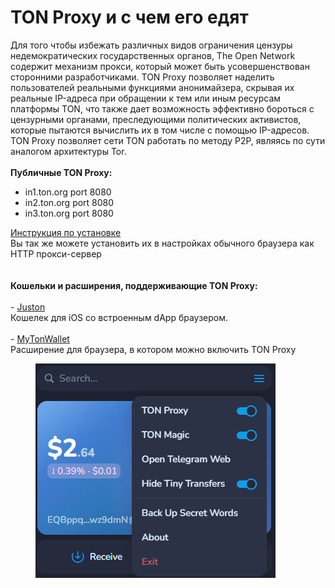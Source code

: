 # TON Proxy и с чем его едят

Для того чтобы избежать различных видов ограничения цензуры недемократических государственных органов, The Open Network содержит механизм прокси, который может быть усовершенствован сторонними разработчиками. TON Proxy позволяет наделить пользователей реальными функциями анонимайзера, скрывая их реальные IP-адреса при обращении к тем или иным ресурсам платформы TON, что также дает возможность эффективно бороться с цензурными органами, преследующими политических активистов, которые пытаются вычислить их в том числе с помощью IP-адресов. TON Proxy позволяет сети TON работать по методу P2P, являясь по сути аналогом архитектуры Tor.\
\
**Публичные TON Proxy:**

* in1.ton.org port 8080
* in2.ton.org port 8080
* in3.ton.org port 8080

[Инструкция по установке\
](https://ton.org/docs/#/web3/setting-proxy-rus)Вы так же можете установить их в настройках обычного браузера как HTTP прокси-сервер[\
](https://t.me/DeepTon/170)\
\
**Кошельки и расширения, поддерживающие TON Proxy:**\
\
\- [Juston](https://apps.apple.com/app/id1629214799)\
Кошелек для iOS со встроенным dApp браузером.\
\
\- [MyTonWallet](https://chrome.google.com/webstore/detail/mytonwallet/fldfpgipfncgndfolcbkdeeknbbbnhcc)\
Расширение для браузера, в котором можно включить TON Proxy

<figure><img src="../.gitbook/assets/image (9).png" alt=""><figcaption></figcaption></figure>
